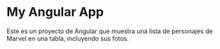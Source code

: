 
# My Angular App

Este es un proyecto de Angular que muestra una lista de personajes de Marvel en una tabla, incluyendo sus fotos.